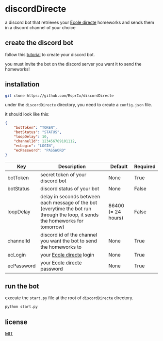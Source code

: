 # discordDirecte
a discord bot that retrieves your [Ecole directe](https://ecoledirecte.com) homeworks and sends them in a discord channel of your choice

## create the discord bot
follow this [tutorial](https://discordpy.readthedocs.io/en/stable/discord.html) to create your discord bot.

you must invite the bot on the discord server you want it to send the homeworks!

## installation
```bash
git clone https://github.com/EsprIx/discordDirecte
```
under the ```discordDirecte``` directory, you need to create a ```config.json``` file.

it should look like this:
```json
{
    "botToken": "TOKEN",
    "botStatus": "STATUS",
    "loopDelay": 10,
    "channelId": 123456789101112,
    "ecLogin": "LOGIN",
    "ecPassword": "PASSWORD"
}
```
| Key | Description | Default | Required |
|---|---|---|---|
| botToken | secret token of your discord bot | None | True |
| botStatus | discord status of your bot | None | False |
| loopDelay | delay in seconds between each message of the bot (everytime the bot run through the loop, it sends the homeworks for tomorrow) | 86400 (= 24 hours) | False |
| channelId | discord id of the channel you want the bot to send the homeworks to | None | True |
| ecLogin | your [Ecole directe](https://ecoledirecte.com) login | None | True |
| ecPassword | your [Ecole directe](https://ecoledirecte.com) password | None | True |

## run the bot
execute the ```start.py``` file at the root of ```discordDirecte``` directory.
```bash
python start.py
```

## license
[MIT](https://choosealicense.com/licenses/mit/)